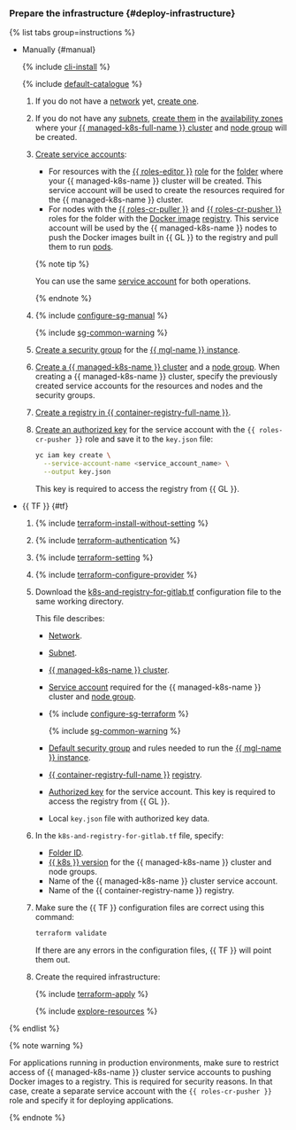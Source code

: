 ### Prepare the infrastructure {#deploy-infrastructure}

{% list tabs group=instructions %}

- Manually {#manual}

   {% include [cli-install](../../_includes/cli-install.md) %}

   {% include [default-catalogue](../../_includes/default-catalogue.md) %}

   1. If you do not have a [network](../../vpc/concepts/network.md#network) yet, [create one](../../vpc/operations/network-create.md).
   1. If you do not have any [subnets](../../vpc/concepts/network.md#subnet), [create them](../../vpc/operations/subnet-create.md) in the [availability zones](../../overview/concepts/geo-scope.md) where your [{{ managed-k8s-full-name }} cluster](../../managed-kubernetes/concepts/index.md#kubernetes-cluster) and [node group](../../managed-kubernetes/concepts/index.md#node-group) will be created.
   1. [Create service accounts](../../iam/operations/sa/create.md):
      * For resources with the [{{ roles-editor }}](../../iam/roles-reference.md#editor) [role](../../iam/concepts/access-control/roles.md) for the [folder](../../resource-manager/concepts/resources-hierarchy.md#folder) where your {{ managed-k8s-name }} cluster will be created. This service account will be used to create the resources required for the {{ managed-k8s-name }} cluster.
      * For nodes with the [{{ roles-cr-puller }}](../../container-registry/security/index.md#container-registry-images-puller) and [{{ roles-cr-pusher }}](../../container-registry/security/index.md#container-registry-images-pusher) roles for the folder with the [Docker image](../../container-registry/concepts/registry.md) [registry](../../container-registry/concepts/docker-image.md). This service account will be used by the {{ managed-k8s-name }} nodes to push the Docker images built in {{ GL }} to the registry and pull them to run [pods](../../managed-kubernetes/concepts/index.md#pod).

      {% note tip %}

      You can use the same [service account](../../iam/concepts/users/service-accounts.md) for both operations.

      {% endnote %}

   1. {% include [configure-sg-manual](../managed-kubernetes/security-groups/configure-sg-manual-lvl3.md) %}

      {% include [sg-common-warning](../managed-kubernetes/security-groups/sg-common-warning.md) %}

   1. [Create a security group](../../managed-gitlab/operations/configure-security-group.md) for the [{{ mgl-name }} instance](../../managed-gitlab/concepts/index.md#instance).

   1. [Create a {{ managed-k8s-name }} cluster](../../managed-kubernetes/operations/kubernetes-cluster/kubernetes-cluster-create.md#kubernetes-cluster-create) and a [node group](../../managed-kubernetes/operations/node-group/node-group-create.md). When creating a {{ managed-k8s-name }} cluster, specify the previously created service accounts for the resources and nodes and the security groups.

   1. [Create a registry in {{ container-registry-full-name }}](../../container-registry/operations/registry/registry-create.md).
   1. [Create an authorized key](../../iam/operations/authorized-key/create.md) for the service account with the `{{ roles-cr-pusher }}` role and save it to the `key.json` file:

      ```bash
      yc iam key create \
        --service-account-name <service_account_name> \
        --output key.json
      ```

      This key is required to access the registry from {{ GL }}.

- {{ TF }} {#tf}

   1. {% include [terraform-install-without-setting](../../_includes/mdb/terraform/install-without-setting.md) %}
   1. {% include [terraform-authentication](../../_includes/mdb/terraform/authentication.md) %}
   1. {% include [terraform-setting](../../_includes/mdb/terraform/setting.md) %}
   1. {% include [terraform-configure-provider](../../_includes/mdb/terraform/configure-provider.md) %}

   1. Download the [k8s-and-registry-for-gitlab.tf](https://github.com/yandex-cloud-examples/yc-mk8s-cr-gitlab/blob/main/k8s-and-registry-for-gitlab.tf) configuration file to the same working directory.

      This file describes:
      * [Network](../../vpc/concepts/network.md#network).
      * [Subnet](../../vpc/concepts/network.md#subnet).
      * [{{ managed-k8s-name }} cluster](../../managed-kubernetes/concepts/index.md#kubernetes-cluster).
      * [Service account](../../iam/concepts/users/service-accounts.md) required for the {{ managed-k8s-name }} cluster and [node group](../../managed-kubernetes/concepts/index.md#node-group).
      * {% include [configure-sg-terraform](../managed-kubernetes/security-groups/configure-sg-tf-with-audience-lvl3.md) %}

         {% include [sg-common-warning](../managed-kubernetes/security-groups/sg-common-warning.md) %}

      * [Default security group](../../vpc/concepts/security-groups.md) and rules needed to run the [{{ mgl-name }} instance](../../managed-gitlab/concepts/index.md#instance).
      * [{{ container-registry-full-name }}](../../container-registry/) [registry](../../container-registry/concepts/registry.md).
      * [Authorized key](../../iam/concepts/authorization/key.md) for the service account. This key is required to access the registry from {{ GL }}.
      * Local `key.json` file with authorized key data.
   1. In the `k8s-and-registry-for-gitlab.tf` file, specify:
      * [Folder ID](../../resource-manager/operations/folder/get-id.md).
      * [{{ k8s }} version](../../managed-kubernetes/concepts/release-channels-and-updates.md) for the {{ managed-k8s-name }} cluster and node groups.
      * Name of the {{ managed-k8s-name }} cluster service account.
      * Name of the {{ container-registry-name }} registry.
   1. Make sure the {{ TF }} configuration files are correct using this command:

      ```bash
      terraform validate
      ```

      If there are any errors in the configuration files, {{ TF }} will point them out.
   1. Create the required infrastructure:

      {% include [terraform-apply](../../_includes/mdb/terraform/apply.md) %}

      {% include [explore-resources](../../_includes/mdb/terraform/explore-resources.md) %}

{% endlist %}

{% note warning %}

For applications running in production environments, make sure to restrict access of {{ managed-k8s-name }} cluster service accounts to pushing Docker images to a registry. This is required for security reasons. In that case, create a separate service account with the `{{ roles-cr-pusher }}` role and specify it for deploying applications.

{% endnote %}